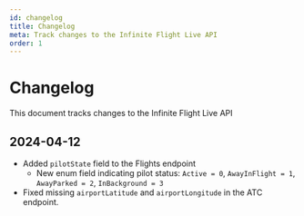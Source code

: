 ```yaml
---
id: changelog
title: Changelog
meta: Track changes to the Infinite Flight Live API
order: 1
---
```


# Changelog

This document tracks changes to the Infinite Flight Live API

## 2024-04-12
- Added `pilotState` field to the Flights endpoint
  - New enum field indicating pilot status: `Active = 0`, `AwayInFlight = 1`, `AwayParked = 2`, `InBackground = 3`
- Fixed missing `airportLatitude` and `airportLongitude` in the ATC endpoint.
